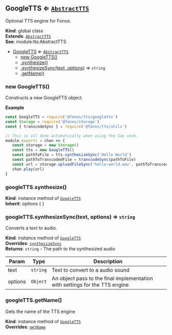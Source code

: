 <a name="GoogleTTS"></a>

## GoogleTTS ⇐ [<code>AbstractTTS</code>](#AbstractTTS)
Optional TTS engine for Fonos.

**Kind**: global class  
**Extends**: [<code>AbstractTTS</code>](#AbstractTTS)  
**See**: module:tts:AbstractTTS  

* [GoogleTTS](#GoogleTTS) ⇐ [<code>AbstractTTS</code>](#AbstractTTS)
    * [new GoogleTTS()](#new_GoogleTTS_new)
    * [.synthesize()](#GoogleTTS+synthesize)
    * [.synthesizeSync(text, options)](#AbstractTTS+synthesizeSync) ⇒ <code>string</code>
    * [.getName()](#AbstractTTS+getName)

<a name="new_GoogleTTS_new"></a>

### new GoogleTTS()
Constructs a new GoogleTTS object.

**Example**  
```js
const GoogleTTS = require('@fonos/tts/googletts')
const Storage = require('@fonos/storage')
const { transcodeSync } = require('@fonos/tts/utils')

// This is all done automatically when using the Say verb.
module.exports = chan => {
   const storage = new Storage()
   const tts = new GoogleTTS()
   const pathToFile = tts.synthesizeSync('Hello World')
   const pathToTranscodedFile = transcodeSync(pathToFile)
   const url = storage.uploadFileSync('hello-world.wav', pathToTranscodedFile)
   chan.play(url)
}
```
<a name="GoogleTTS+synthesize"></a>

### googleTTS.synthesize()
**Kind**: instance method of [<code>GoogleTTS</code>](#GoogleTTS)  
**Inherit**: options  {
}  
<a name="AbstractTTS+synthesizeSync"></a>

### googleTTS.synthesizeSync(text, options) ⇒ <code>string</code>
Converts a text to audio.

**Kind**: instance method of [<code>GoogleTTS</code>](#GoogleTTS)  
**Overrides**: [<code>synthesizeSync</code>](#AbstractTTS+synthesizeSync)  
**Returns**: <code>string</code> - The path to the synthesized audio  

| Param | Type | Description |
| --- | --- | --- |
| text | <code>string</code> | Text to convert to a audio sound |
| options | <code>Object</code> | An object pass to the final implementation with settings for the TTS engine |

<a name="AbstractTTS+getName"></a>

### googleTTS.getName()
Gets the name of the TTS engine

**Kind**: instance method of [<code>GoogleTTS</code>](#GoogleTTS)  
**Overrides**: [<code>getName</code>](#AbstractTTS+getName)  
